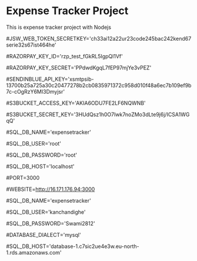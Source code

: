 # Expense Tracker Project

This is expense tracker project with Nodejs 

#JSW_WEB_TOKEN_SECRETKEY='ch33ai12a22ur23code245bac242kend67serie32s67ist464he'


#RAZORPAY_KEY_ID='rzp_test_fGkRL5IgpQl1Vf'


#RAZORPAY_KEY_SECRET='PPdwdKgqL7fEP97mjYe3vPEZ'


#SENDINBLUE_API_KEY='xsmtpsib-13700b25a725a30c20477278b2cb0835971372c958d010f48a6ec7b109ef9b7c-cOgRzY6MI3Dmyjsr'


#S3BUCKET_ACCESS_KEY='AKIA6ODU7FE2LF6NQWNB'


#S3BUCKET_SECRET_KEY='3HUdQsz1h0O7Iwk7noZMo3dLte9j6j/ICSA1WGqQ'


#SQL_DB_NAME='expensetracker'


#SQL_DB_USER='root'


#SQL_DB_PASSWORD='root'

#SQL_DB_HOST='localhost'

#PORT=3000

#WEBSITE=http://16.171.176.94:3000


#SQL_DB_NAME='expensetracker'


#SQL_DB_USER='kanchandighe'


#SQL_DB_PASSWORD='Swami2812'


#DATABASE_DIALECT='mysql'


#SQL_DB_HOST='database-1.c7sic2ue4e3w.eu-north-1.rds.amazonaws.com'